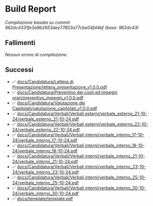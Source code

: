 # Build Report

_Compilazione basata su commit 962dc4331fe3a9b2653dee77853a77cbe04fd4bf (base: 962dc43)_

## Fallimenti
_Nessun errore di compilazione._

## Successi
- ✅ [docs/Candidatura/Lettera di Presentazione/lettera_presentazione_v1.0.0.pdf](docs/Candidatura/Lettera%20di%20Presentazione/lettera_presentazione_v1.0.0.pdf)
- ✅ [docs/Candidatura/Preventivo dei costi ed impegni orari/preventivo_impegni_v1.0.0.pdf](docs/Candidatura/Preventivo%20dei%20costi%20ed%20impegni%20orari/preventivo_impegni_v1.0.0.pdf)
- ✅ [docs/Candidatura/Valutazione dei Capitolati/valutazione_capitolati_v1.0.0.pdf](docs/Candidatura/Valutazione%20dei%20Capitolati/valutazione_capitolati_v1.0.0.pdf)
- ✅ [docs/Candidatura/Verbali/Verbali esterni/verbale_esterno_21-10-24/verbale_esterno_21-10-24.pdf](docs/Candidatura/Verbali/Verbali%20esterni/verbale_esterno_21-10-24/verbale_esterno_21-10-24.pdf)
- ✅ [docs/Candidatura/Verbali/Verbali esterni/verbale_esterno_22-10-24/verbale_esterno_22-10-24.pdf](docs/Candidatura/Verbali/Verbali%20esterni/verbale_esterno_22-10-24/verbale_esterno_22-10-24.pdf)
- ✅ [docs/Candidatura/Verbali/Verbali interni/verbale_interno_17-10-24/verbale_interno_17-10-24.pdf](docs/Candidatura/Verbali/Verbali%20interni/verbale_interno_17-10-24/verbale_interno_17-10-24.pdf)
- ✅ [docs/Candidatura/Verbali/Verbali interni/verbale_interno_18-10-24/verbale_interno_18-10-24.pdf](docs/Candidatura/Verbali/Verbali%20interni/verbale_interno_18-10-24/verbale_interno_18-10-24.pdf)
- ✅ [docs/Candidatura/Verbali/Verbali interni/verbale_interno_21-10-24/verbale_interno_21-10-24.pdf](docs/Candidatura/Verbali/Verbali%20interni/verbale_interno_21-10-24/verbale_interno_21-10-24.pdf)
- ✅ [docs/Candidatura/Verbali/Verbali interni/verbale_interno_23-10-24/verbale_interno_23-10-24.pdf](docs/Candidatura/Verbali/Verbali%20interni/verbale_interno_23-10-24/verbale_interno_23-10-24.pdf)
- ✅ [docs/Candidatura/Verbali/Verbali interni/verbale_interno_25-10-24/verbale_interno_25-10-24.pdf](docs/Candidatura/Verbali/Verbali%20interni/verbale_interno_25-10-24/verbale_interno_25-10-24.pdf)
- ✅ [docs/Candidatura/Verbali/Verbali interni/verbale_interno_30-10-24/verbale_interno_30-10-24.pdf](docs/Candidatura/Verbali/Verbali%20interni/verbale_interno_30-10-24/verbale_interno_30-10-24.pdf)
- ✅ [docs/template/template.pdf](docs/template/template.pdf)

